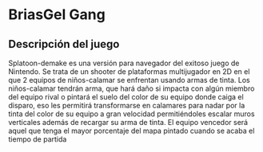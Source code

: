 ﻿# BriasGel Gang

## Descripción del juego
Splatoon-demake es una versión para navegador del exitoso juego de Nintendo.
Se trata de un shooter de plataformas multijugador en 2D en el que 2 equipos
de niños-calamar se enfrentan usando armas de tinta. Los niños-calamar tendrán
arma, que hará daño si impacta con algún miembro del equipo rival o pintará el suelo
del color de su equipo donde caiga el disparo, eso les permitirá transformarse en calamares para 
nadar por la tinta del color de su equipo a gran velocidad permitiéndoles escalar
muros verticales además de recargar su arma de tinta.
El equipo vencedor será aquel que tenga el mayor porcentaje del 
mapa pintado cuando se acaba el tiempo de partida
